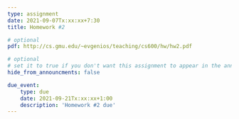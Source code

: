 ```yaml
---
type: assignment
date: 2021-09-07Tx:xx:xx+7:30
title: Homework #2

# optional 
pdf: http://cs.gmu.edu/~evgenios/teaching/cs600/hw/hw2.pdf

# optional
# set it to true if you don't want this assignment to appear in the announcements section
hide_from_announcments: false

due_event: 
    type: due
    date: 2021-09-21Tx:xx:xx+1:00
    description: 'Homework #2 due'
---
```

